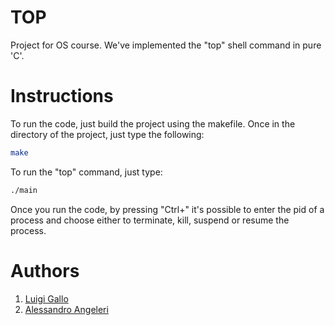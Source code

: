 # TOP
Project for OS course. We've implemented the "top" shell command in pure 'C'.

# Instructions
To run the code, just build the project using the makefile. Once in the directory of the project, just type the following:
```bash
make
```
To run the "top" command, just type:
```bash
./main
```
Once you run the code, by pressing "Ctrl+\" it's possible to enter the pid of a process and choose either to terminate, kill, suspend or resume the process.

# Authors
1. [Luigi Gallo](https://github.com/luigi-ga)
2. [Alessandro Angeleri](https://github.com/aleangeleri)
